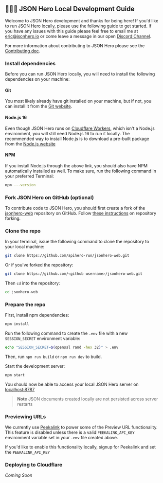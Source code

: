 ## 👩🏽‍💻 JSON Hero Local Development Guide

Welcome to JSON Hero development and thanks for being here! If you'd like to run JSON Hero locally, please use the following guide to get started. If you have any issues with this guide please feel free to email me at [eric@jsonhero.io](mailto:eric@jsonhero.io) or come leave a message in our open [Discord Channel](https://discord.gg/ZQq6Had5nP).

For more information about contributing to JSON Hero please see the [Contributing doc](https://github.com/apihero-run/jsonhero-web/blob/main/CONTRIBUTING.md).

### Install dependencies

Before you can run JSON Hero locally, you will need to install the following dependencies on your machine:

#### Git

You most likely already have git installed on your machine, but if not, you can install it from the [Git website](https://git-scm.com).

#### Node.js 16

Even though JSON Hero runs on [Cloudflare Workers](https://workers.cloudflare.com), which isn't a Node.js environment, you will still need Node.js 16 to run it locally. The recommended way to install Node.js is to download a pre-built package from the [Node.js website](https://nodejs.org/en/)

#### NPM

If you install Node.js through the above link, you should also have NPM automatically installed as well. To make sure, run the following command in your preferred Terminal:

```bash
npm ---version
```

### Fork JSON Hero on GitHub (optional)

To contribute code to JSON Hero, you should first create a fork of the [jsonhero-web](https://github.com/apihero-run/jsonhero-web) repository on GitHub. Follow [these instructions](https://docs.github.com/en/get-started/quickstart/fork-a-repo) on repository forking.

### Clone the repo

In your terminal, issue the following command to clone the repository to your local machine:

```bash
git clone https://github.com/apihero-run/jsonhero-web.git
```

Or if you've forked the repository:

```bash
git clone https://github.com/<github username>/jsonhero-web.git
```

Then `cd` into the repository:

```bash
cd jsonhero-web
```

### Prepare the repo

First, install npm dependencies:

```bash
npm install
```

Run the following command to create the `.env` file with a new `SESSION_SECRET` environment variable:

```bash
echo "SESSION_SECRET=$(openssl rand -hex 32)" > .env
```

Then, run `npm run build` or `npm run dev` to build.

Start the development server:

```bash
npm start
```

You should now be able to access your local JSON Hero server on [localhost:8787](http://localhost:8787)

> **Note** JSON documents created locally are not persisted across server restarts

### Previewing URLs

We currently use [Peekalink](https://www.peekalink.io) to power some of the Preview URL functionality. This feature is disabled unless there is a valid `PEEKALINK_API_KEY` environment variable set in your `.env` file created above.

If you'd like to enable this functionality locally, signup for Peekalink and set the `PEEKALINK_API_KEY`

### Deploying to Cloudflare

_Coming Soon_

